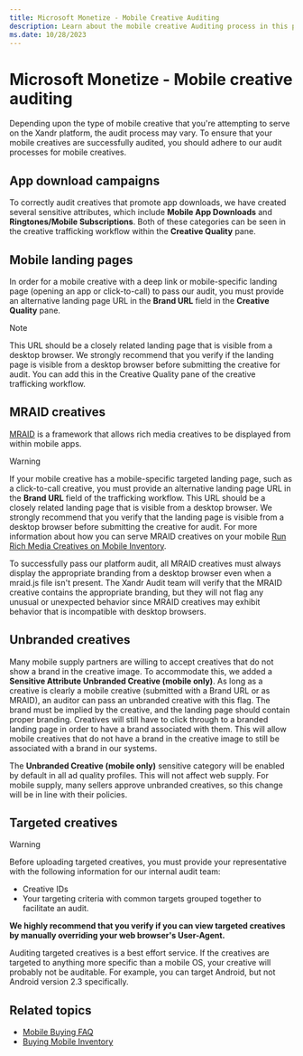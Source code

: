 ```yaml
---
title: Microsoft Monetize - Mobile Creative Auditing
description: Learn about the mobile creative Auditing process in this page.   
ms.date: 10/28/2023
---
```



# Microsoft Monetize - Mobile creative auditing

Depending upon the type of mobile creative that you're attempting to
serve on the Xandr platform, the audit process
may vary. To ensure that your mobile creatives are successfully audited,
you should adhere to our audit processes for mobile creatives.

## App download campaigns

To correctly audit creatives that promote app downloads, we have created
several sensitive attributes, which include **Mobile App Downloads** and
**Ringtones/Mobile Subscriptions**. Both of these categories can be seen
in the creative trafficking workflow within the
**Creative Quality** pane.

## Mobile landing pages

In order for a mobile creative with a deep link or mobile-specific
landing page (opening an app or click-to-call) to pass our audit, you
must provide an alternative landing page URL in the
**Brand URL** field in the
**Creative Quality** pane.

> [!NOTE]
> This URL should be a closely related landing page that is visible from a desktop browser. We strongly recommend that you verify if the landing page is visible from a desktop browser before submitting the creative for audit. You can add this in the Creative Quality pane of the creative trafficking workflow.

## MRAID creatives

[MRAID](https://www.iab.com/guidelines/mraid/) is a framework that allows rich media creatives to be displayed from within mobile apps.

> [!WARNING]
> If your mobile creative has a mobile-specific targeted landing page, such as a click-to-call creative, you must provide an alternative landing page URL in the **Brand URL** field of the trafficking workflow. This URL should be a closely related landing page that is visible from a desktop browser. We strongly recommend that you verify that the landing page is visible from a desktop browser before submitting the creative for audit. For more information about how you can serve MRAID creatives on your mobile [Run Rich Media Creatives on Mobile Inventory](run-rich-media-creatives-on-mobile-inventory.md).

To successfully pass our platform audit, all MRAID creatives must always
display the appropriate branding from a desktop browser even when a
mraid.js file isn't present. The Xandr Audit
team will verify that the MRAID creative contains the appropriate
branding, but they will not flag any unusual or unexpected behavior
since MRAID creatives may exhibit behavior that is incompatible with
desktop browsers.

## Unbranded creatives

Many mobile supply partners are willing to accept creatives that do not
show a brand in the creative image. To accommodate this, we added a
**Sensitive Attribute Unbranded Creative (mobile only)**. As long as a
creative is clearly a mobile creative (submitted with a Brand URL or as
MRAID), an auditor can pass an unbranded creative with this flag. The
brand must be implied by the creative, and the landing page should
contain proper branding. Creatives will still have to click through to a
branded landing page in order to have a brand associated with them. This
will allow mobile creatives that do not have a brand in the creative
image to still be associated with a brand in our systems.

The **Unbranded Creative (mobile only)** sensitive category will be
enabled by default in all ad quality profiles. This will not affect web
supply. For mobile supply, many sellers approve unbranded creatives, so
this change will be in line with their policies.

## Targeted creatives

> [!WARNING]
> Before uploading targeted creatives, you must provide your representative with the following information for our internal audit team:
> - Creative IDs
> - Your targeting criteria with common targets grouped together to facilitate an audit.
>
> **We highly recommend that you verify if you can view targeted creatives by manually overriding your web browser's User-Agent.**

Auditing targeted creatives is a best effort service. If the creatives
are targeted to anything more specific than a mobile OS, your creative
will probably not be auditable. For example, you can target Android, but
not Android version 2.3 specifically.

## Related topics

- [Mobile Buying FAQ](mobile-buying-faq.md)
- [Buying Mobile Inventory](buying-mobile-inventory.md)